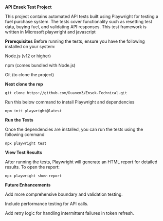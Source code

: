 **API Ensek Test Project**

This project contains automated API tests built using Playwright for testing a fuel purchase system. The tests cover functionality such as resetting test data, buying fuel, and validating API responses.
This test framework is written in Microsoft playwright and javascript

**Prerequisites**
Before running the tests, ensure you have the following installed on your system:

Node.js (v12 or higher)

npm (comes bundled with Node.js)

Git (to clone the project)


**Next clone the rep**

```
git clone https://github.com/Duanem3/Ensek-Technical.git
```

Run this below command to install Playwright and dependencies

```
npm init playwright@latest
```

**Run the Tests**

Once the dependencies are installed, you can run the tests using the following command

```
npx playwright test

```

**View Test Results**

After running the tests, Playwright will generate an HTML report for detailed results. To open the report:

```
npx playwright show-report

```

**Future Enhancements**

Add more comprehensive boundary and validation testing.

Include performance testing for API calls.

Add retry logic for handling intermittent failures in token refresh.



